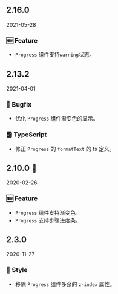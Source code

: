 ## 2.16.0

2021-05-28

### 🆕 Feature

- `Progress` 组件支持`warning`状态。

## 2.13.2

2021-04-01

### 🐛 Bugfix

- 优化 `Progress` 组件渐变色的显示。

### 🆎 TypeScript

- 修正 `Progress` 的 `formatText` 的 ts 定义。



## 2.10.0 🏮

2020-02-26

### 🆕 Feature

- `Progress` 组件支持渐变色。
- `Progress` 支持步骤进度条。



## 2.3.0

2020-11-27

### 💅 Style

- 移除 `Progress` 组件多余的 `z-index` 属性。


